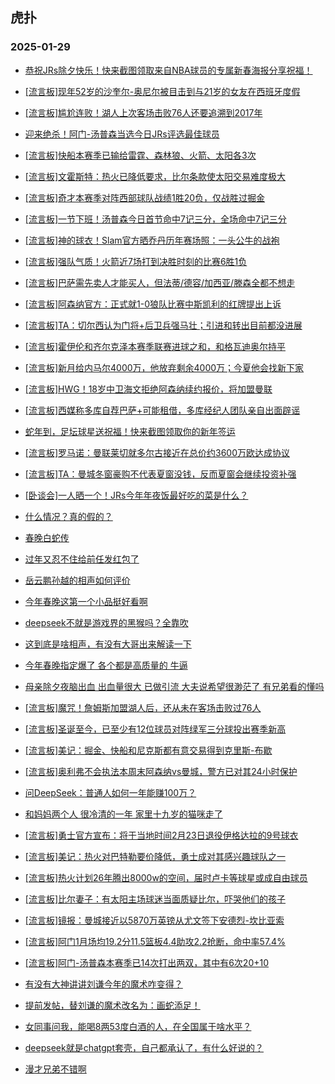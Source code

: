 ## 虎扑 
### 2025-01-29

+ [恭祝JRs除夕快乐！快来截图领取来自NBA球员的专属新春海报分享祝福！](https://bbs.hupu.com/630226335.html)

+ [[流言板]现年52岁的沙奎尔-奥尼尔被目击到与21岁的女友在西班牙度假](https://bbs.hupu.com/630227281.html)

+ [[流言板]尴尬连败！湖人上次客场击败76人还要追溯到2017年](https://bbs.hupu.com/630227820.html)

+ [迎来绝杀！阿门-汤普森当选今日JRs评选最佳球员](https://bbs.hupu.com/630226726.html)

+ [[流言板]快船本赛季已输给雷霆、森林狼、火箭、太阳各3次](https://bbs.hupu.com/630227348.html)

+ [[流言板]文霍斯特：热火已降低要求，比尔条款使太阳交易难度极大](https://bbs.hupu.com/630228712.html)

+ [[流言板]奇才本赛季对阵西部球队战绩1胜20负，仅战胜过掘金](https://bbs.hupu.com/630227088.html)

+ [[流言板]一节下班！汤普森今日首节命中7记三分，全场命中7记三分](https://bbs.hupu.com/630226825.html)

+ [[流言板]神的球衣！Slam官方晒乔丹历年赛场照：一头公牛的战袍](https://bbs.hupu.com/630227362.html)

+ [[流言板]强队气质！火箭近7场打到决胜时刻的比赛6胜1负](https://bbs.hupu.com/630227288.html)

+ [[流言板]巴萨需先卖人才能买人，但法蒂/德容/加西亚/滕森全都不想走](https://bbs.hupu.com/630225214.html)

+ [[流言板]阿森纳官方：正式就1-0狼队比赛中斯凯利的红牌提出上诉](https://bbs.hupu.com/630227581.html)

+ [[流言板]TA：切尔西认为门将+后卫兵强马壮；引进和转出目前都没进展](https://bbs.hupu.com/630225051.html)

+ [[流言板]霍伊伦和齐尔克泽本赛季联赛进球之和，和格瓦迪奥尔持平](https://bbs.hupu.com/630221518.html)

+ [[流言板]新月给内马尔4000万，他放弃剩余4000万；今夏他会找新下家](https://bbs.hupu.com/630228114.html)

+ [[流言板]HWG！18岁中卫海文拒绝阿森纳续约报价，将加盟曼联](https://bbs.hupu.com/630228615.html)

+ [[流言板]西媒称多库自荐巴萨+可能租借，多库经纪人团队亲自出面辟谣](https://bbs.hupu.com/630224615.html)

+ [蛇年到，足坛球星送祝福！快来截图领取你的新年签运](https://bbs.hupu.com/630226103.html)

+ [[流言板]罗马诺：曼联莱切就多尔古接近在总价约3600万欧达成协议](https://bbs.hupu.com/630228353.html)

+ [[流言板]TA：曼城冬窗豪购不代表夏窗没钱，反而夏窗会继续投资补强](https://bbs.hupu.com/630225081.html)

+ [[卧谈会]一人晒一个！JRs今年年夜饭最好吃的菜是什么？](https://bbs.hupu.com/630228105.html)

+ [什么情况？真的假的？](https://bbs.hupu.com/630226405.html)

+ [春晚白蛇传](https://bbs.hupu.com/630227355.html)

+ [过年又忍不住给前任发红包了](https://bbs.hupu.com/630228153.html)

+ [岳云鹏孙越的相声如何评价](https://bbs.hupu.com/630227840.html)

+ [今年春晚这第一个小品挺好看啊](https://bbs.hupu.com/630227409.html)

+ [deepseek不就是游戏界的黑猴吗？全靠吹](https://bbs.hupu.com/630227171.html)

+ [这到底是啥相声，有没有大哥出来解读一下](https://bbs.hupu.com/630227720.html)

+ [今年春晚指定爆了 各个都是高质量的 牛逼](https://bbs.hupu.com/630227623.html)

+ [母亲除夕夜脑出血  出血量很大   已做引流   大夫说希望很渺茫了   有兄弟看的懂吗](https://bbs.hupu.com/630228847.html)

+ [[流言板]魔咒！詹姆斯加盟湖人后，还从未在客场击败过76人](https://bbs.hupu.com/630229387.html)

+ [[流言板]圣诞至今，已至少有12位球员对阵绿军三分球投出赛季新高](https://bbs.hupu.com/630229325.html)

+ [[流言板]美记：掘金、快船和尼克斯都有意交易得到克里斯-布歇](https://bbs.hupu.com/630229859.html)

+ [[流言板]奥利弗不会执法本周末阿森纳vs曼城，警方已对其24小时保护](https://bbs.hupu.com/630228068.html)

+ [问DeepSeek：普通人如何一年能赚100万？](https://bbs.hupu.com/630226666.html)

+ [和妈妈两个人 很冷清的一年 家里十九岁的猫咪走了 ](https://bbs.hupu.com/630228603.html)

+ [[流言板]勇士官方宣布：将于当地时间2月23日退役伊格达拉的9号球衣](https://bbs.hupu.com/630230183.html)

+ [[流言板]美记：热火对巴特勒要价降低，勇士成对其感兴趣球队之一](https://bbs.hupu.com/630230080.html)

+ [[流言板]热火计划26年腾出8000w的空间，届时卢卡等球星或成自由球员](https://bbs.hupu.com/630230148.html)

+ [[流言板]比尔妻子：有太阳主场球迷当面质疑比尔，吓哭他们的孩子](https://bbs.hupu.com/630230036.html)

+ [[流言板]镜报：曼城接近以5870万英镑从尤文签下安德烈-坎比亚索](https://bbs.hupu.com/630230048.html)

+ [[流言板]阿门1月场均19.2分11.5篮板4.4助攻2.2抢断，命中率57.4%](https://bbs.hupu.com/630228944.html)

+ [[流言板]阿门-汤普森本赛季已14次打出两双，其中有6次20+10](https://bbs.hupu.com/630229637.html)

+ [有没有大神讲讲刘谦今年的魔术咋变得？](https://bbs.hupu.com/630228133.html)

+ [提前发帖，替刘谦的魔术改名为：画蛇添足！](https://bbs.hupu.com/630228067.html)

+ [女同事问我，能喝8两53度白酒的人，在全国属于啥水平？](https://bbs.hupu.com/630228859.html)

+ [deepseek就是chatgpt套壳，自己都承认了，有什么好说的？](https://bbs.hupu.com/630228002.html)

+ [漫才兄弟不错啊](https://bbs.hupu.com/630228614.html)


